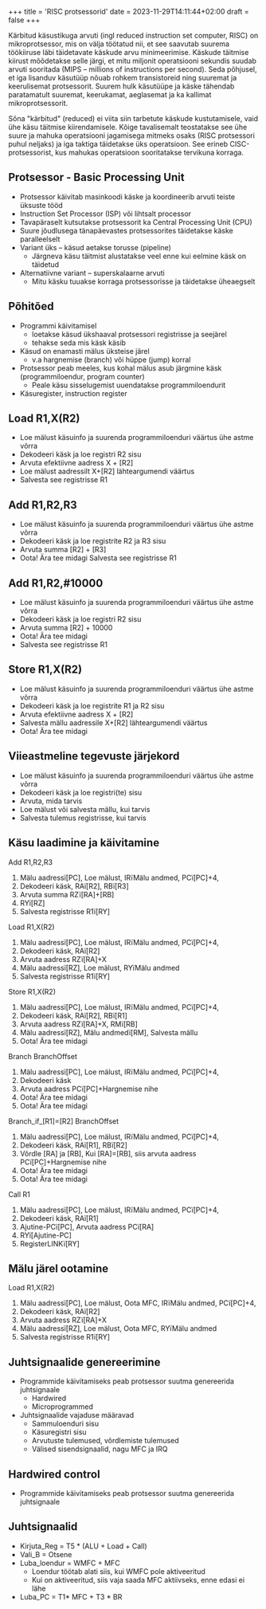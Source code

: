 +++
title = 'RISC protsessorid'
date = 2023-11-29T14:11:44+02:00
draft = false
+++

Kärbitud käsustikuga arvuti (ingl reduced instruction set computer, RISC) on mikroprotsessor, mis on välja töötatud nii, et see saavutab suurema töökiiruse läbi täidetavate käskude arvu minimeerimise. Käskude täitmise kiirust mõõdetakse selle järgi, et mitu miljonit operatsiooni sekundis suudab arvuti sooritada (MIPS – millions of instructions per second). Seda põhjusel, et iga lisanduv käsutüüp nõuab rohkem transistoreid ning suuremat ja keerulisemat protsessorit. Suurem hulk käsutüüpe ja käske tähendab paratamatult suuremat, keerukamat, aeglasemat ja ka kallimat mikroprotsessorit.

Sõna "kärbitud" (reduced) ei viita siin tarbetute käskude kustutamisele, vaid ühe käsu täitmise kiirendamisele. Kõige tavalisemalt teostatakse see ühe suure ja mahuka operatsiooni jagamisega mitmeks osaks (RISC protsessori puhul neljaks) ja iga taktiga täidetakse üks operatsioon. See erineb CISC-protsessorist, kus mahukas operatsioon sooritatakse tervikuna korraga.

Protsessor - Basic Processing Unit
----------------------

* Protsessor käivitab masinkoodi käske ja koordineerib arvuti teiste üksuste tööd
* Instruction Set Processor (ISP) või lihtsalt processor
* Tavapäraselt kutsutakse protsessorit ka Central Processing Unit (CPU)
* Suure jõudlusega tänapäevastes protsessorites täidetakse käske paralleelselt
* Variant üks – käsud aetakse torusse (pipeline)
    * Järgneva käsu täitmist alustatakse veel enne kui eelmine käsk on täidetud
* Alternatiivne variant – superskalaarne arvuti
    * Mitu käsku tuuakse korraga protsessorisse ja täidetakse üheaegselt

Põhitõed
------------

* Programmi käivitamisel
    * loetakse käsud ükshaaval protsessori registrisse ja seejärel
    * tehakse seda mis käsk käsib
* Käsud on enamasti mälus üksteise järel
    * v.a hargnemise (branch) või hüppe (jump) korral
* Protsessor peab meeles, kus kohal mälus asub järgmine käsk (programmiloendur, program counter)
    * Peale käsu sisselugemist uuendatakse programmiloendurit
* Käsuregister, instruction register

Load R1,X(R2)
------------

* Loe mälust käsuinfo ja suurenda programmiloenduri väärtus
ühe astme võrra
* Dekodeeri käsk ja loe registri R2 sisu
* Arvuta efektiivne aadress X + [R2]
* Loe mälust aadressilt X+[R2] lähteargumendi väärtus
* Salvesta see registrisse R1

Add R1,R2,R3
-----------

* Loe mälust käsuinfo ja suurenda programmiloenduri
väärtus ühe astme võrra
* Dekodeeri käsk ja loe registrite R2 ja R3 sisu
* Arvuta summa [R2] + [R3]
* Oota! Ära tee midagi Salvesta see registrisse R1

Add R1,R2,#10000
-----------

* Loe mälust käsuinfo ja suurenda programmiloenduri
väärtus ühe astme võrra
* Dekodeeri käsk ja loe registri R2 sisu
* Arvuta summa [R2] + 10000
* Oota! Ära tee midagi
* Salvesta see registrisse R1

Store R1,X(R2)
------------

* Loe mälust käsuinfo ja suurenda programmiloenduri väärtus ühe astme võrra
* Dekodeeri käsk ja loe registrite R1 ja R2 sisu
* Arvuta efektiivne aadress X + [R2]
* Salvesta mällu aadressile X+[R2] lähteargumendi väärtus
* Oota! Ära tee midagi

Viieastmeline tegevuste järjekord
-------------

* Loe mälust käsuinfo ja suurenda programmiloenduri väärtus ühe astme võrra
* Dekodeeri käsk ja loe registri(te) sisu
* Arvuta, mida tarvis
* Loe mälust või salvesta mällu, kui tarvis
* Salvesta tulemus registrisse, kui tarvis

Käsu laadimine ja käivitamine
---------------

Add R1,R2,R3
1. Mälu aadressï[PC], Loe mälust, IRïMälu andmed, PCï[PC]+4,
2. Dekodeeri käsk, RAï[R2], RBï[R3]
3. Arvuta summa RZï[RA]+[RB]
4. RYï[RZ]
5. Salvesta registrisse R1ï[RY] 

Load R1,X(R2)
1. Mälu aadressï[PC], Loe mälust, IRïMälu andmed, PCï[PC]+4,
2. Dekodeeri käsk, RAï[R2]
3. Arvuta aadress RZï[RA]+X
4. Mälu aadressï[RZ], Loe mälust, RYïMälu andmed
5. Salvesta registrisse R1ï[RY] 

Store R1,X(R2)
1. Mälu aadressï[PC], Loe mälust, IRïMälu andmed, PCï[PC]+4,
2. Dekodeeri käsk, RAï[R2], RBï[R1]
3. Arvuta aadress RZï[RA]+X, RMï[RB]
4. Mälu aadressï[RZ], Mälu andmedï[RM], Salvesta mällu
5. Oota! Ära tee midagi

Branch BranchOffset
1. Mälu aadressï[PC], Loe mälust, IRïMälu andmed, PCï[PC]+4,
2. Dekodeeri käsk
3. Arvuta aadress PCï[PC]+Hargnemise nihe
4. Oota! Ära tee midagi
5. Oota! Ära tee midagi

Branch_if_[R1]=[R2] BranchOffset
1. Mälu aadressï[PC], Loe mälust, IRïMälu andmed, PCï[PC]+4,
2. Dekodeeri käsk, RAï[R1], RBï[R2]
3. Võrdle [RA] ja [RB], Kui [RA]=[RB], siis arvuta aadress PCï[PC]+Hargnemise nihe
4. Oota! Ära tee midagi
5. Oota! Ära tee midagi

Call R1
1. Mälu aadressï[PC], Loe mälust, IRïMälu andmed, PCï[PC]+4,
2. Dekodeeri käsk, RAï[R1]
3. Ajutine-PCï[PC], Arvuta aadress PCï[RA]
4. RYï[Ajutine-PC]
5. RegisterLINKï[RY]

Mälu järel ootamine
-------------------

Load R1,X(R2)
1. Mälu aadressï[PC], Loe mälust, Oota MFC, IRïMälu andmed, PCï[PC]+4,
2. Dekodeeri käsk, RAï[R2]
3. Arvuta aadress RZï[RA]+X
4. Mälu aadressï[RZ], Loe mälust, Oota MFC, RYïMälu andmed
5. Salvesta registrisse R1ï[RY]

Juhtsignaalide genereerimine
-------------------------

* Programmide käivitamiseks peab protsessor suutma genereerida juhtsignaale
    * Hardwired
    * Microprogrammed
* Juhtsignaalide vajaduse määravad
    * Sammuloenduri sisu
    * Käsuregistri sisu
    * Arvutuste tulemused, võrdlemiste tulemused
    * Välised sisendsignaalid, nagu MFC ja IRQ

Hardwired control
-----------------

* Programmide käivitamiseks peab protsessor suutma
genereerida juhtsignaale

Juhtsignaalid
--------------

* Kirjuta_Reg = T5 * (ALU + Load + Call)
* Vali_B = Otsene
* Luba_loendur = WMFC + MFC
    * Loendur töötab alati siis, kui WMFC pole aktiveeritud
    * Kui on aktiveeritud, siis vaja saada MFC aktiivseks, enne edasi ei lähe
* Luba_PC = T1* MFC + T3 * BR